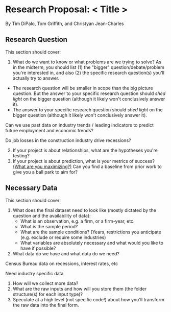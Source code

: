# Research Proposal: < Title >

By Tim DiPalo, Tom Griffith, and Christyan Jean-Charles

## Research Question

This section should cover:
1. What do we want to know or what problems are we trying to solve? As in the midterm, you should list (1) the "bigger" question/debate/problem you're interested in, and also (2) the specific research question(s) you'll actually try to answer. 
  - The research question will be smaller in scope than the big picture question. But the answer to your specific research question should _shed light_ on the bigger question (although it likely won't conclusively answer it).
  - The answer to your specific research question should _shed light_ on the bigger question (although it likely won't conclusively answer it).

Can we use past data on industry trends / leading indicators to predict future employment and economic trends? 

Do job losses in the construction industry drive recessions?

2. If your project is about relationships, what are the hypotheses you're testing?
3. If your project is about prediction, what is your metrics of success? [(What are you maximizing?)](https://ledatascifi.github.io/ledatascifi-2022/content/05/03d_whatToMax.html) Can you find a baseline from prior work to give you a ball park to aim for?

## Necessary Data

This section should cover:
1. What does the final dataset need to look like (mostly dictated by the question and the availability of data):
   - What is an observation, e.g. a firm, or a firm-year, etc.
   - What is the sample period?
   - What are the sample conditions? (Years, restrictions you anticipate (e.g. exclude or require some industries)
   - What variables are absolutely necessary and what would you like to have if possible?
1. What data do we have and what data do we need?

Census Bureau data on recessions, interest rates, etc

Need industry specific data 

1. How will we collect more data? 
1. What are the raw inputs and how will you store them (the folder structure(s) for each input type)? 
1. Speculate at a high level (not specific code!) about how you'll transform the raw data into the final form.
